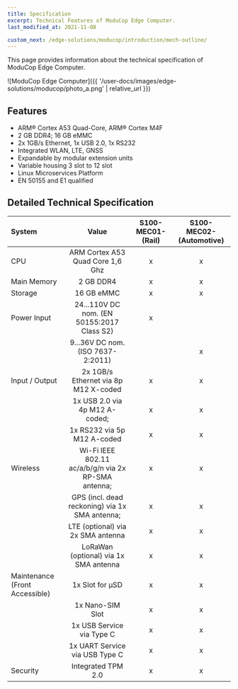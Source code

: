 ```yaml
---
title: Specification
excerpt: Technical Features of ModuCop Edge Computer.
last_modified_at: 2021-11-08

custom_next: /edge-solutions/moducop/introduction/mech-outline/
---
```


This page provides information about the technical specification of ModuCop Edge Computer.

![ModuCop Edge Computer]({{ '/user-docs/images/edge-solutions/moducop/photo_a.png' | relative_url }})


## Features
* ARM® Cortex A53 Quad-Core, ARM® Cortex M4F
* 2 GB DDR4; 16 GB eMMC
* 2x 1GB/s Ethernet, 1x USB 2.0, 1x RS232
* Integrated WLAN, LTE, GNSS
* Expandable by modular extension units
* Variable housing 3 slot to 12 slot
* Linux Microservices Platform
* EN 50155 and E1 qualified


## Detailed Technical Specification

| System                                 | Value                  | S100-MEC01- (Rail)      | S100-MEC02- (Automotive) |
| :------------------------------------- | :---------------------:|:-----------------------:|:----------------------:|
| CPU                                    | ARM Cortex A53 Quad Core 1,6 Ghz | x             | x |
| Main Memory                            | 2 GB DDR4                        | x             | x |
| Storage                                | 16 GB eMMC                       | x             | x |
| Power Input                            | 24...110V DC nom. (EN 50155:2017 Class S2) | x |   |
|                                        | 9...36V DC nom. (ISO 7637-2:2011) |   | x |
| Input / Output                         | 2x 1GB/s Ethernet via 8p M12 X-coded                 | x | x |
|                                        | 1x USB 2.0 via 4p M12 A-coded;                       | x | x |
|                                        | 1x RS232 via 5p M12 A-coded                          | x | x |
| Wireless                               | Wi-Fi IEEE 802.11 ac/a/b/g/n via 2x RP-SMA antenna;  | x | x |
|                                        | GPS (incl. dead reckoning) via 1x SMA antenna;       | x | x |
|                                        | LTE (optional) via 2x SMA antenna                    | x | x |
|                                        | LoRaWan (optional) via 1x SMA antenna                | x | x |
| Maintenance (Front Accessible)         | 1x Slot for μSD                                      | x | x |
|                                        | 1x Nano-SIM Slot                                     | x | x |
|                                        | 1x USB Service via Type C                            | x | x |
|                                        | 1x UART Service via USB Type C                       | x | x |
| Security                               | Integrated TPM 2.0 | x | x |


